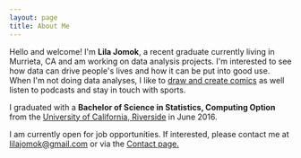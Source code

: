 ```yaml
---
layout: page
title: About Me
---
```


Hello and welcome! I'm **Lila Jomok**, a recent graduate currently living in Murrieta, CA and am working on data analysis projects. I'm interested to see how data can drive people's lives and how it can be put into good use. When I'm not doing data analyses, I like to [draw and create comics](http://goninety.tumblr.com/) as well listen to podcasts and stay in touch with sports.

I graduated with a **Bachelor of Science in Statistics, Computing Option** from the [University of California, Riverside](http://www.ucr.edu/) in June 2016.

I am currently open for job opportunities. If interested, please contact me at [lilajomok@gmail.com](mailto:lilajomok@gmail.com?Subject=Hello) or via the [Contact page.](https://lilajomok.github.io/contact/)
